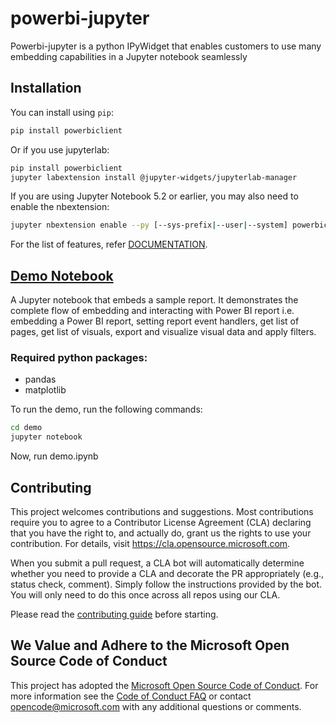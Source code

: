 # powerbi-jupyter

Powerbi-jupyter is a python IPyWidget that enables customers to use many embedding capabilities in a Jupyter notebook seamlessly

## Installation

You can install using `pip`:

```bash
pip install powerbiclient
```

Or if you use jupyterlab:

```bash
pip install powerbiclient
jupyter labextension install @jupyter-widgets/jupyterlab-manager
```

If you are using Jupyter Notebook 5.2 or earlier, you may also need to enable
the nbextension:
```bash
jupyter nbextension enable --py [--sys-prefix|--user|--system] powerbiclient
```
For the list of features, refer [DOCUMENTATION](./DOCUMENTATION.md).

## [Demo Notebook](\demo\demo.ipynb)
A Jupyter notebook that embeds a sample report.
It demonstrates the complete flow of embedding and interacting with Power BI report i.e. embedding a Power BI report, setting report event handlers, get list of pages, get list of visuals, export and visualize visual data and apply filters.

### Required python packages:
- pandas
- matplotlib

To run the demo, run the following commands:
```bash
cd demo
jupyter notebook
```
Now, run demo.ipynb

## Contributing

This project welcomes contributions and suggestions. Most contributions require you to agree to a Contributor License Agreement (CLA) declaring that you have the right to, and actually do, grant us the rights to use your contribution. For details, visit <https://cla.opensource.microsoft.com>.

When you submit a pull request, a CLA bot will automatically determine whether you need to provide a CLA and decorate the PR appropriately (e.g., status check, comment). Simply follow the instructions provided by the bot. You will only need to do this once across all repos using our CLA.

Please read the [contributing guide](./CONTRIBUTING.md) before starting.

## We Value and Adhere to the Microsoft Open Source Code of Conduct

This project has adopted the [Microsoft Open Source Code of Conduct](https://opensource.microsoft.com/codeofconduct/). For more information see the [Code of Conduct FAQ](https://opensource.microsoft.com/codeofconduct/faq/) or contact [opencode@microsoft.com](mailto:opencode@microsoft.com) with any additional questions or comments.
